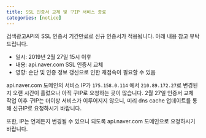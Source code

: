 ```yaml
---
title: SSL 인증서 교체 및 구IP 서비스 종료
categories: [notice]
---
```


검색광고API의 SSL 인증서 기간만료로 신규 인증서가 적용됩니다.
아래 내용 참고 부탁드립니다.

- 일시: 2019년 2월 27일 15시 이후
- 내용: api.naver.com SSL 인증서 교체
- 영향: 순단 및 인증 정보 갱신으로 인한 재접속이 필요할 수 있음

api.naver.com 도메인의 서비스 IP가 `175.158.0.114` 에서 `210.89.172.27`로 변경된지 오랜 시간이 흘렀으나 아직 구IP로 요청하는 곳이 많습니다.
2월 27일 인증서 교체 작업 이후 구IP는 더이상 서비스가 이루어지지 않으니, 미리 dns cache 업데이트를 통해 신규IP로 요청하시기 바랍니다.

또한, IP는 언제든지 변경될 수 있으니 되도록 api.naver.com 도메인으로 요청하시기 바랍니다.
